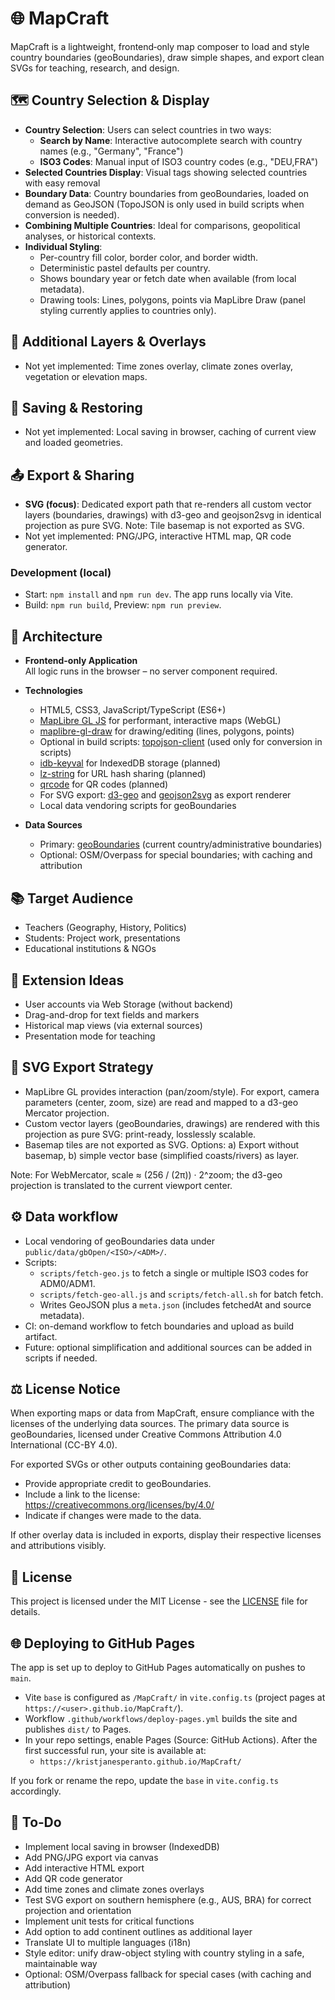 # 🌐 MapCraft

MapCraft is a lightweight, frontend‑only map composer to load and style country boundaries (geoBoundaries), draw simple shapes, and export clean SVGs for teaching, research, and design.

## 🗺️ Country Selection & Display

- **Country Selection**: Users can select countries in two ways:
  - **Search by Name**: Interactive autocomplete search with country names (e.g., "Germany", "France")
  - **ISO3 Codes**: Manual input of ISO3 country codes (e.g., "DEU,FRA")
- **Selected Countries Display**: Visual tags showing selected countries with easy removal
- **Boundary Data**: Country boundaries from geoBoundaries, loaded on demand as GeoJSON (TopoJSON is only used in build scripts when conversion is needed).
- **Combining Multiple Countries**: Ideal for comparisons, geopolitical analyses, or historical contexts.
- **Individual Styling**:
  - Per-country fill color, border color, and border width.
  - Deterministic pastel defaults per country.
  - Shows boundary year or fetch date when available (from local metadata).
  - Drawing tools: Lines, polygons, points via MapLibre Draw (panel styling currently applies to countries only).

## 🧭 Additional Layers & Overlays

- Not yet implemented: Time zones overlay, climate zones overlay, vegetation or elevation maps.

## 💾 Saving & Restoring

- Not yet implemented: Local saving in browser, caching of current view and loaded geometries.

## 📤 Export & Sharing

- **SVG (focus)**: Dedicated export path that re-renders all custom vector layers (boundaries, drawings) with d3-geo and geojson2svg in identical projection as pure SVG. Note: Tile basemap is not exported as SVG.
- Not yet implemented: PNG/JPG, interactive HTML map, QR code generator.

### Development (local)

- Start: `npm install` and `npm run dev`. The app runs locally via Vite.
- Build: `npm run build`, Preview: `npm run preview`.

## 🧱 Architecture

- **Frontend-only Application**  
  All logic runs in the browser – no server component required.

- **Technologies**  
  - HTML5, CSS3, JavaScript/TypeScript (ES6+)
  - [MapLibre GL JS](https://maplibre.org/) for performant, interactive maps (WebGL)
  - [maplibre-gl-draw](https://github.com/maplibre/maplibre-gl-draw) for drawing/editing (lines, polygons, points)
  - Optional in build scripts: [topojson-client](https://github.com/topojson/topojson-client) (used only for conversion in scripts)
  - [idb-keyval](https://github.com/jakearchibald/idb-keyval) for IndexedDB storage (planned)
  - [lz-string](https://pieroxy.net/blog/pages/lz-string/) for URL hash sharing (planned)
  - [qrcode](https://github.com/soldair/node-qrcode) for QR codes (planned)
  - For SVG export: [d3-geo](https://github.com/d3/d3-geo) and [geojson2svg](https://www.npmjs.com/package/geojson2svg) as export renderer
  - Local data vendoring scripts for geoBoundaries

- **Data Sources**  
  - Primary: [geoBoundaries](https://www.geoboundaries.org/) (current country/administrative boundaries)
  - Optional: OSM/Overpass for special boundaries; with caching and attribution

## 📚 Target Audience

- Teachers (Geography, History, Politics)
- Students: Project work, presentations
- Educational institutions & NGOs

## 🧪 Extension Ideas

- User accounts via Web Storage (without backend)
- Drag-and-drop for text fields and markers
- Historical map views (via external sources)
- Presentation mode for teaching

## 🔁 SVG Export Strategy

- MapLibre GL provides interaction (pan/zoom/style). For export, camera parameters (center, zoom, size) are read and mapped to a d3-geo Mercator projection.
- Custom vector layers (geoBoundaries, drawings) are rendered with this projection as pure SVG: print-ready, losslessly scalable.
- Basemap tiles are not exported as SVG. Options: a) Export without basemap, b) simple vector base (simplified coasts/rivers) as layer.

Note: For WebMercator, scale ≈ (256 / (2π)) · 2^zoom; the d3-geo projection is translated to the current viewport center.

## ⚙️ Data workflow

- Local vendoring of geoBoundaries data under `public/data/gbOpen/<ISO>/<ADM>/`.
- Scripts:
  - `scripts/fetch-geo.js` to fetch a single or multiple ISO3 codes for ADM0/ADM1.
  - `scripts/fetch-geo-all.js` and `scripts/fetch-all.sh` for batch fetch.
  - Writes GeoJSON plus a `meta.json` (includes fetchedAt and source metadata).
- CI: on-demand workflow to fetch boundaries and upload as build artifact.
- Future: optional simplification and additional sources can be added in scripts if needed.

## ⚖️ License Notice

When exporting maps or data from MapCraft, ensure compliance with the licenses of the underlying data sources. The primary data source is geoBoundaries, licensed under Creative Commons Attribution 4.0 International (CC-BY 4.0).

For exported SVGs or other outputs containing geoBoundaries data:

- Provide appropriate credit to geoBoundaries.
- Include a link to the license: https://creativecommons.org/licenses/by/4.0/
- Indicate if changes were made to the data.

If other overlay data is included in exports, display their respective licenses and attributions visibly.

## 📄 License

This project is licensed under the MIT License - see the [LICENSE](LICENSE) file for details.

## 🌐 Deploying to GitHub Pages

The app is set up to deploy to GitHub Pages automatically on pushes to `main`.

- Vite `base` is configured as `/MapCraft/` in `vite.config.ts` (project pages at `https://<user>.github.io/MapCraft/`).
- Workflow `.github/workflows/deploy-pages.yml` builds the site and publishes `dist/` to Pages.
- In your repo settings, enable Pages (Source: GitHub Actions). After the first successful run, your site is available at:
  - `https://kristjanesperanto.github.io/MapCraft/`

If you fork or rename the repo, update the `base` in `vite.config.ts` accordingly.

## 🚀 To‑Do

- Implement local saving in browser (IndexedDB)
- Add PNG/JPG export via canvas
- Add interactive HTML export
- Add QR code generator
- Add time zones and climate zones overlays
- Test SVG export on southern hemisphere (e.g., AUS, BRA) for correct projection and orientation
- Implement unit tests for critical functions
- Add option to add continent outlines as additional layer
- Translate UI to multiple languages (i18n)
- Style editor: unify draw-object styling with country styling in a safe, maintainable way
- Optional: OSM/Overpass fallback for special cases (with caching and attribution)